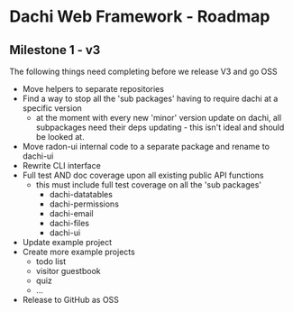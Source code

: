 # Dachi Web Framework - Roadmap

## Milestone 1 - v3
The following things need completing before we release V3 and go OSS

- Move helpers to separate repositories
- Find a way to stop all the 'sub packages' having to require dachi at a specific version
  - at the moment with every new 'minor' version update on dachi, all subpackages need their deps updating - this isn't ideal and should be looked at.
- Move radon-ui internal code to a separate package and rename to dachi-ui
- Rewrite CLI interface
- Full test AND doc coverage upon all existing public API functions
  - this must include full test coverage on all the 'sub packages'
    - dachi-datatables
	- dachi-permissions
	- dachi-email
	- dachi-files
	- dachi-ui
- Update example project
- Create more example projects
  - todo list
  - visitor guestbook
  - quiz
  - ...
- Release to GitHub as OSS
